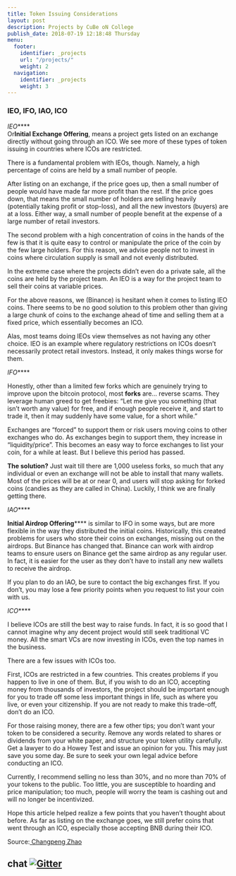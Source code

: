 ```yaml
---
title: Token Issuing Considerations
layout: post
description: Projects by CuBe oN College
publish_date: 2018-07-19 12:18:48 Thursday
menu:
  footer:
    identifier: _projects
    url: "/projects/"
    weight: 2
  navigation:
    identifier: _projects
    weight: 3
---
```

### IEO, IFO, IAO, ICO 
*IEO*****  
Or**Initial Exchange Offering**, means a project gets listed on an exchange directly without going through an ICO. 
We see more of these types of token issuing in countries where ICOs are restricted.

There is a fundamental problem with IEOs, though. Namely, a high percentage of coins are held by a small number of people.

After listing on an exchange, if the price goes up, then a small number of people would have made far more profit than the rest. 
If the price goes down, that means the small number of holders are selling heavily (potentially taking profit or stop-loss), and all the new investors (buyers) are at a loss. Either way, a small number of people benefit at the expense of a large number of retail investors.

The second problem with a high concentration of coins in the hands of the few is that it is quite easy to control or manipulate the price of the coin by the few large holders. For this reason, we advise people not to invest in coins where circulation supply is small and not evenly distributed.

In the extreme case where the projects didn’t even do a private sale, all the coins are held by the project team. An IEO is a way for the project team to sell their coins at variable prices.

For the above reasons, we (Binance) is hesitant when it comes to listing IEO coins. There seems to be no good solution to this problem other than giving a large chunk of coins to the exchange ahead of time and selling them at a fixed price, which essentially becomes an ICO.

Alas, most teams doing IEOs view themselves as not having any other choice. IEO is an example where regulatory restrictions on ICOs doesn’t necessarily protect retail investors. Instead, it only makes things worse for them.


*IFO*****

Honestly, other than a limited few forks which are genuinely trying to improve upon the bitcoin protocol, most **forks** are… reverse scams. They leverage human greed to get freebies: “Let me give you something (that isn’t worth any value) for free, and if enough people receive it, and start to trade it, then it may suddenly have some value, for a short while.”

Exchanges are “forced” to support them or risk users moving coins to other exchanges who do. As exchanges begin to support them, they increase in “liquidity/price”. This becomes an easy way to force exchanges to list your coin, for a while at least. But I believe this period has passed.

**The solution?**
Just wait till there are 1,000 useless forks, so much that any individual or even an exchange will not be able to install that many wallets. Most of the prices will be at or near 0, and users will stop asking for forked coins (candies as they are called in China). Luckily, I think we are finally getting there.


*IAO*****

**Initial Airdrop Offering****** is similar to IFO in some ways, but are more flexible in the way they distributed the initial coins. Historically, this created problems for users who store their coins on exchanges, missing out on the airdrops. But Binance has changed that. Binance can work with airdrop teams to ensure users on Binance get the same airdrop as any regular user. In fact, it is easier for the user as they don’t have to install any new wallets to receive the airdrop.

If you plan to do an IAO, be sure to contact the big exchanges first. If you don’t, you may lose a few priority points when you request to list your coin with us.


*ICO*****

I believe ICOs are still the best way to raise funds. In fact, it is so good that I cannot imagine why any decent project would still seek traditional VC money. All the smart VCs are now investing in ICOs, even the top names in the business.

There are a few issues with ICOs too.

First, ICOs are restricted in a few countries. This creates problems if you happen to live in one of them. But, if you wish to do an ICO, accepting money from thousands of investors, the project should be important enough for you to trade off some less important things in life, such as where you live, or even your citizenship. If you are not ready to make this trade-off, don’t do an ICO.

For those raising money, there are a few other tips; you don’t want your token to be considered a security. Remove any words related to shares or dividends from your white paper, and structure your token utility carefully. Get a lawyer to do a Howey Test and issue an opinion for you. This may just save you some day. Be sure to seek your own legal advice before conducting an ICO.

Currently, I recommend selling no less than 30%, and no more than 70% of your tokens to the public. Too little, you are susceptible to hoarding and price manipulation; too much, people will worry the team is cashing out and will no longer be incentivized.

Hope this article helped realize a few points that you haven’t thought about before. As far as listing on the exchange goes, we still prefer coins that went through an ICO, especially those accepting BNB during their ICO.

Source:[ Changpeng Zhao](https://www.linkedin.com/pulse/ieo-ifo-iao-ico-token-issuing-considerations-changpeng-zhao/http:// " Changpeng Zhao")


## chat [![Gitter](https://badges.gitter.im/Join%20Chat.svg)](https://gitter.im/wooriapt?utm_source=share-link&utm_medium=link&utm_campaign=share-link)
